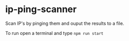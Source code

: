 # ip-ping-scanner
Scan IP's by pinging them and ouput the results to a file.

To run open a terminal and type ``npm run start``